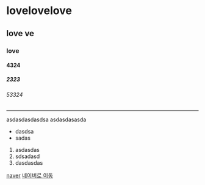 # lovelovelove
## love ve
### love
#### 4324
##### 2323
###### 53324
---
asdasdasdasdsa
asdasdasasda
- dasdsa
- sadas
1. asdasdas
2. sdsadasd
3. dasdasdas


[naver](naver.com)
[네이버로 이동](www.naver.com)